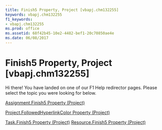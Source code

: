 ```yaml
---
title: Finish5 Property, Project [vbapj.chm132255]
keywords: vbapj.chm132255
f1_keywords:
- vbapj.chm132255
ms.prod: office
ms.assetid: 68f42b45-10e2-4482-bef1-20c70850ae4e
ms.date: 06/08/2017
---
```



# Finish5 Property, Project [vbapj.chm132255]

Hi there! You have landed on one of our F1 Help redirector pages. Please select the topic you were looking for below.

[Assignment.Finish5 Property (Project)](http://msdn.microsoft.com/library/14e669f5-3918-d4f0-33b2-1284c75a129a%28Office.15%29.aspx)

[Project.FollowedHyperlinkColor Property (Project)](http://msdn.microsoft.com/library/d3af6416-bc5e-928e-37b5-1751abeb968d%28Office.15%29.aspx)

[Task.Finish5 Property (Project)](http://msdn.microsoft.com/library/4dc8ae0a-9000-4221-f442-7d3c2eaf6246%28Office.15%29.aspx)
[Resource.Finish5 Property (Project)](http://msdn.microsoft.com/library/0bb3ef4b-80b1-9bee-f447-913779f1e832%28Office.15%29.aspx)

